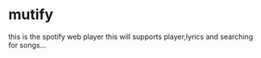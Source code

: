 # mutify
this is the spotify web player this will supports player,lyrics and searching for songs...
